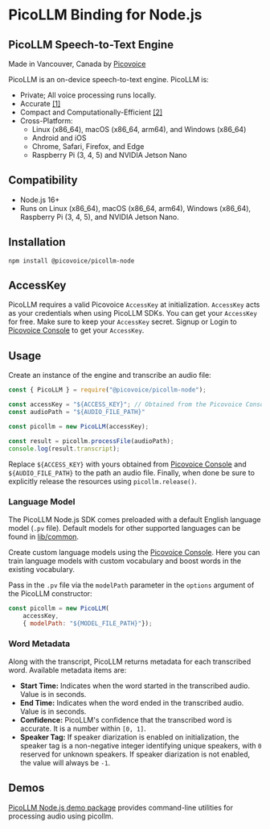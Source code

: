 # PicoLLM Binding for Node.js

## PicoLLM Speech-to-Text Engine

Made in Vancouver, Canada by [Picovoice](https://picovoice.ai)

PicoLLM is an on-device speech-to-text engine. PicoLLM is:

- Private; All voice processing runs locally.
- Accurate [[1]](https://picovoice.ai/docs/benchmark/stt/#results)
- Compact and Computationally-Efficient [[2]](https://github.com/Picovoice/speech-to-text-benchmark#rtf)
- Cross-Platform:
    - Linux (x86_64), macOS (x86_64, arm64), and Windows (x86_64)
    - Android and iOS
    - Chrome, Safari, Firefox, and Edge
    - Raspberry Pi (3, 4, 5) and NVIDIA Jetson Nano

## Compatibility

- Node.js 16+
- Runs on Linux (x86_64), macOS (x86_64, arm64), Windows (x86_64), Raspberry Pi (3, 4, 5), and NVIDIA Jetson Nano.

## Installation

```console
npm install @picovoice/picollm-node
```

## AccessKey

PicoLLM requires a valid Picovoice `AccessKey` at initialization. `AccessKey` acts as your credentials when using PicoLLM SDKs.
You can get your `AccessKey` for free. Make sure to keep your `AccessKey` secret.
Signup or Login to [Picovoice Console](https://console.picovoice.ai/) to get your `AccessKey`.

## Usage

Create an instance of the engine and transcribe an audio file:

```typescript
const { PicoLLM } = require("@picovoice/picollm-node");

const accessKey = "${ACCESS_KEY}"; // Obtained from the Picovoice Console (https://console.picovoice.ai/)
const audioPath = "${AUDIO_FILE_PATH}"

const picollm = new PicoLLM(accessKey);

const result = picollm.processFile(audioPath);
console.log(result.transcript);
```

Replace `${ACCESS_KEY}` with yours obtained from [Picovoice Console](https://console.picovoice.ai/) and
`${AUDIO_FILE_PATH}` to the path an audio file. Finally, when done be sure to explicitly release the resources using
`picollm.release()`.

### Language Model

The PicoLLM Node.js SDK comes preloaded with a default English language model (`.pv` file).
Default models for other supported languages can be found in [lib/common](../../lib/common).

Create custom language models using the [Picovoice Console](https://console.picovoice.ai/). Here you can train
language models with custom vocabulary and boost words in the existing vocabulary.

Pass in the `.pv` file via the `modelPath` parameter in the `options` argument of the PicoLLM constructor:
```javascript
const picollm = new PicoLLM(
    accessKey,
    { modelPath: "${MODEL_FILE_PATH}"});
```

### Word Metadata

Along with the transcript, PicoLLM returns metadata for each transcribed word. Available metadata items are:

- **Start Time:** Indicates when the word started in the transcribed audio. Value is in seconds.
- **End Time:** Indicates when the word ended in the transcribed audio. Value is in seconds.
- **Confidence:** PicoLLM's confidence that the transcribed word is accurate. It is a number within `[0, 1]`.
- **Speaker Tag:** If speaker diarization is enabled on initialization, the speaker tag is a non-negative integer identifying unique speakers, with `0` reserved for unknown speakers. If speaker diarization is not enabled, the value will always be `-1`.

## Demos

[PicoLLM Node.js demo package](https://www.npmjs.com/package/@picovoice/picollm-node-demo) provides command-line utilities for processing audio using picollm.
